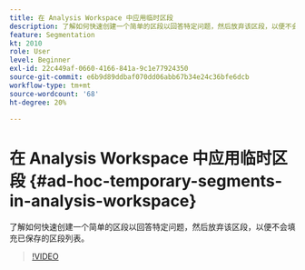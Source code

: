 ```yaml
---
title: 在 Analysis Workspace 中应用临时区段
description: 了解如何快速创建一个简单的区段以回答特定问题，然后放弃该区段，以便不会填充已保存的区段列表。
feature: Segmentation
kt: 2010
role: User
level: Beginner
exl-id: 22c449af-0660-4166-841a-9c1e77924350
source-git-commit: e6b9d89ddbaf070dd06abb67b34e24c36bfe6dcb
workflow-type: tm+mt
source-wordcount: '68'
ht-degree: 20%

---
```


# 在 Analysis Workspace 中应用临时区段 {#ad-hoc-temporary-segments-in-analysis-workspace}

了解如何快速创建一个简单的区段以回答特定问题，然后放弃该区段，以便不会填充已保存的区段列表。

>[!VIDEO](https://video.tv.adobe.com/v/23978/?quality=12&learn=on)
